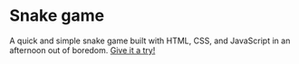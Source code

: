 # Snake game

A quick and simple snake game built with HTML, CSS, and JavaScript in an afternoon out of boredom. [Give it a try!](plague-doc.github.io/snake-game/)
